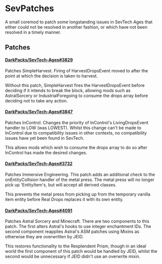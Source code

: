 # SevPatches
A small coremod to patch some longstanding issues in SevTech Ages that either could not be resolved in another fashion,
or which have not been resolved in a timely manner.

## Patches
#### [DarkPacks/SevTech-Ages#3829](DarkPacks/SevTech-Ages#3829)
Patches SimpleHarvest. Firing of HarvestDropsEvent moved to after the point at which the decision is taken to harvest.

Without this patch, SimpleHarvest fires the HarvestDropsEvent before deciding if it intends to break the block, allowing
mods such as AstralSorcery or IndustrialForegoing to consume the drops array before deciding not to take any action.

#### [DarkPacks/SevTech-Ages#3847](DarkPacks/SevTech-Ages#3847)
Patches InControl. Changes the priority of InControl's LivingDropsEvent handler to LOW (was LOWEST). Whilst this change
can't be made to InControl due to compatibility issues in other contexts, no compatibility issues have yet been found in
SevTech. 

This allows mods which wish to consume the drops array to do so after InControl has made the desired changes.

#### [DarkPacks/SevTech-Ages#3732](DarkPacks/SevTech-Ages#3732)
Patches Immersive Engineering. This patch adds an additional check to the onEntityCollision handler of the metal press.
The metal press will no longer pick up 'EntityItem's, but will accept all derived classes.

This prevents the metal press from picking up from the temporary vanilla item entity before Real Drops replaces it with
its own entity.

#### [DarkPacks/SevTech-Ages#4091](DarkPacks/SevTech-Ages#4091)
Patches Astral Sorcery and Minecraft. There are two components to this patch. The first alters Astral's hooks to use
integer enchantment IDs. The second component reapplies Astral's ASM patches using Mixins as otherwise they are
overwritten by JEID.

This restores functionality to the Resplendent Prism, though in an ideal world the first component of this patch would
be handled by JEID, whilst the second would be unnecessary if JEID didn't use an overwrite mixin.
